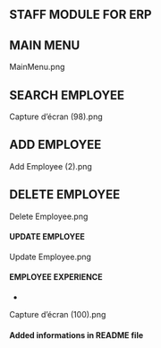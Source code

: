 ## STAFF MODULE FOR ERP



## MAIN MENU


MainMenu.png




## SEARCH EMPLOYEE


Capture d’écran (98).png


## ADD EMPLOYEE


Add Employee (2).png


##   DELETE EMPLOYEE


  Delete Employee.png  

#### UPDATE EMPLOYEE


   Update Employee.png

#### EMPLOYEE EXPERIENCE 
   -
Capture d’écran (100).png

####  Added informations in README file
  